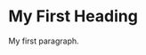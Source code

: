 <!DOCTYPE html>
<html>
<head>
<title> Page Title </title>
</head>
<body>

<h1>My First Heading</h1>
<p>My first paragraph.</p>

</body>
</html>
